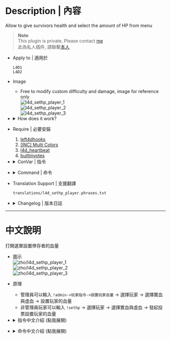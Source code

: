 # Description | 內容
Allow to give survivors health and select the amount of HP from menu

> __Note__ <br/>
This plugin is private, Please contact [me](https://github.com/fbef0102/Game-Private_Plugin#私人插件列表-private-plugins-list)<br/>
此為私人插件, 請聯繫[本人](https://github.com/fbef0102/Game-Private_Plugin#私人插件列表-private-plugins-list)

* Apply to | 適用於
	```
	L4D1 
	L4D2
	```

* Image
	* Free to modify custom difficulty and damage, image for reference only
	<br/>![l4d_sethp_player_1](image/l4d_sethp_player_1.jpg)
	<br/>![l4d_sethp_player_2](image/l4d_sethp_player_2.jpg)
	<br/>![l4d_sethp_player_3](image/l4d_sethp_player_3.gif)

* <details><summary>How does it work?</summary>

	* Admin types ```!admin->Player Commands->Set Player HP``` -> select player -> main health and temporary health -> set player's hp.
	* Non-admin player can type ```!sethp``` -> select main health and temporary health -> call vote to set player's hp.
</details>

* Require | 必要安裝
	1. [left4dhooks](https://forums.alliedmods.net/showthread.php?t=321696)
	2. [[INC] Multi Colors](https://github.com/fbef0102/L4D1_2-Plugins/releases/tag/Multi-Colors)
	3. [l4d_heartbeat](https://github.com/fbef0102/L4D1_2-Plugins/tree/master/l4d_heartbeat)
	4. [builtinvotes](https://github.com/fbef0102/Game-Private_Plugin/releases/tag/builtinvotes)

* <details><summary>ConVar | 指令</summary>

	* cfg/sourcemod/l4d_sethp_player.cfg
		```php
		// 0=Plugin off, 1=Plugin on.
		l4d_sethp_player_enable "1"

		// If 1, Add 'Set Player HP' item in admin menu under 'Player commands' category (Need ADMFLAG_BAN flag)
		l4d_sethp_player_adminmenu "1"

		// Max health can set (can set 100 above)
		l4d_sethp_player_hp_max "100"

		// Players with these flags can set player health directly without vote (Empty = Everyone, -1: Nobody)
		l4d_sethp_player_admin_flag "dz"

		// Delay to start another vote after vote ends.
		l4d_sethp_player_delay "3"

		// How many players at least to vote to set player health.
		l4d_sethp_player_vote_need_player "2"
		```
</details>

* <details><summary>Command | 命令</summary>
	
	* **Opens menu to select players, Give health and set the amount of HP**
		```php
		sm_sethp
		```
</details>

* Translation Support | 支援翻譯
	```
	translations/l4d_sethp_player.phrases.txt
	```

* <details><summary>Changelog | 版本日誌</summary>

	* v1.1 (2024-8-9)
		* Update translation
		* Update cvars
		* Update menu

	* v1.0 (2024-7-30)
		* Initial Release
</details>

- - - -
# 中文說明
打開選單設置倖存者的血量

* 圖示
	<br/>![zho/l4d_sethp_player_1](image/zho/l4d_sethp_player_1.jpg)
	<br/>![zho/l4d_sethp_player_2](image/zho/l4d_sethp_player_2.jpg)
	<br/>![zho/l4d_sethp_player_3](image/zho/l4d_sethp_player_3.gif)

* 原理
	* 管理員可以輸入 ```!admin->玩家指令->設置玩家血量``` -> 選擇玩家 -> 選擇實血與虛血 -> 設置玩家的血量
	* 非管理員玩家可以輸入 ```!sethp``` -> 選擇玩家 -> 選擇實血與虛血 -> 發起投票設置玩家的血量

* <details><summary>指令中文介紹 (點我展開)</summary>

	* cfg/sourcemod/l4d_sethp_player.cfg
		```php
		// 0=關閉插件, 1=啟動插件
		l4d_sethp_player_enable "1"

		// 為1時，在管理員選單的 '玩家指令' 分類內增加 "設置玩家血量" (所需權限: ADMFLAG_BAN)
		l4d_sethp_player_adminmenu "1"

		// 最大可以設置的血量 (可以設置超過100)
		l4d_sethp_player_hp_max "100"

		// 擁有這些權限的玩家，可以直接設置血量無須經過投票程序 (留白 = 任何人都能, -1: 無人)
		l4d_sethp_player_admin_flag "dz"

		// 發起新投票的冷卻時間
		l4d_sethp_player_delay "3"

		// 發起投票所需的 真人倖存者與感染者人數
		l4d_sethp_player_vote_need_player "2"
		```
</details>

* <details><summary>命令中文介紹 (點我展開)</summary>
	
	* **打開"設置玩家血量"選單**
		```php
		sm_sethp
		```
</details>